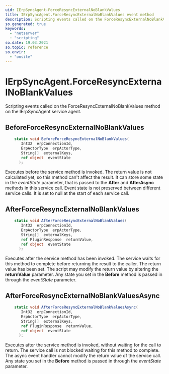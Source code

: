 ```yaml
---
uid: IErpSyncAgent-ForceResyncExternalNoBlankValues
title: IErpSyncAgent.ForceResyncExternalNoBlankValues event method
description: Scripting events called on the ForceResyncExternalNoBlankValues method on the IErpSyncAgent service agent.
so.generated: true
keywords:
  - "netserver"
  - "scripting"
so.date: 19.03.2021
so.topic: reference
so.envir:
  - "onsite"
---
```

# IErpSyncAgent.ForceResyncExternalNoBlankValues

Scripting events called on the <see cref='M:SuperOffice.CRM.Services.IErpSyncAgent.ForceResyncExternalNoBlankValues'>ForceResyncExternalNoBlankValues</see> method on the <see cref='IErpSyncAgent'>IErpSyncAgent</see>  service agent.

## BeforeForceResyncExternalNoBlankValues
```cs
    static void BeforeForceResyncExternalNoBlankValues(
       Int32  erpConnectionId,
       ErpActorType  erpActorType,
       String[]  externalKeys,
       ref object  eventState
      );
```
Executes before the service method is invoked.
The return value is not calculated yet, so this method can't affect the result.
It can store some state in the *eventState* parameter, that is passed to the **After** and **AfterAsync** methods in this service call.
Event state is not preserved between different service calls. It is set to null at the start of each service call.
## AfterForceResyncExternalNoBlankValues
```cs
    static void AfterForceResyncExternalNoBlankValues(
       Int32  erpConnectionId,
       ErpActorType  erpActorType,
       String[]  externalKeys,
       ref PluginResponse  returnValue,
       ref object  eventState
      );
```
Executes after the service method has been invoked. The service waits for this method to complete before returning the result to the caller.
The return value has been set. The script may modify the return value by altering the **returnValue** parameter.
Any state you set in the **Before** method is passed in through the *eventState* parameter.
## AfterForceResyncExternalNoBlankValuesAsync
```cs
    static void AfterForceResyncExternalNoBlankValuesAsync(
       Int32  erpConnectionId,
       ErpActorType  erpActorType,
       String[]  externalKeys,
       ref PluginResponse  returnValue,
       ref object  eventState
      );
```
Executes after the service method is invoked, without waiting for the call to return.
The service call is not blocked waiting for this method to complete.
The async event handler cannot modify the return value of the service call.
Any state you set in the **Before** method is passed in through the *eventState* parameter.

